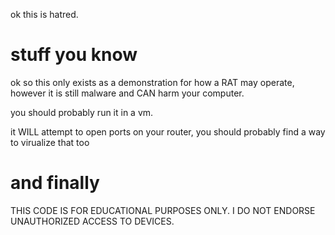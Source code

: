 ok this is hatred.

# stuff you know

ok so this only exists as a demonstration for how a RAT may operate, however it is still malware and CAN harm your computer.

you should probably run it in a vm.

it WILL attempt to open ports on your router, you should probably find a way to virualize that too

# and finally

THIS CODE IS FOR EDUCATIONAL PURPOSES ONLY. I DO NOT ENDORSE UNAUTHORIZED ACCESS TO DEVICES.